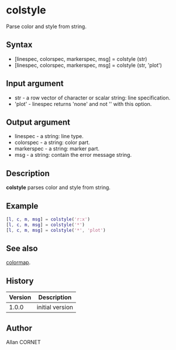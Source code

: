 # colstyle

Parse color and style from string.

## Syntax

- [linespec, colorspec, markerspec, msg] = colstyle (str)
- [linespec, colorspec, markerspec, msg] = colstyle (str, 'plot')

## Input argument

- str - a row vector of character or scalar string: line specification.
- 'plot' - linespec returns 'none' and not '' with this option.

## Output argument

- linespec - a string: line type.
- colorspec - a string: color part.
- markerspec - a string: marker part.
- msg - a string: contain the error message string.

## Description

  <p><b>colstyle</b> parses color and style from string.</p>

## Example

```matlab
[l, c, m, msg] = colstyle('r:x')
[l, c, m, msg] = colstyle('*')
[l, c, m, msg] = colstyle('*', 'plot')
```

## See also

[colormap](colormap.md).

## History

| Version | Description     |
| ------- | --------------- |
| 1.0.0   | initial version |

## Author

Allan CORNET

